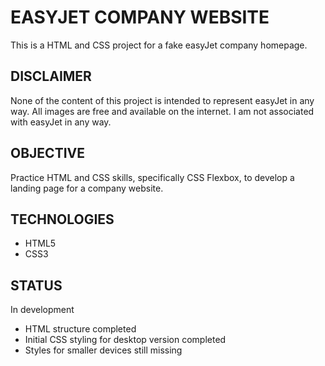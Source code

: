 # EASYJET COMPANY WEBSITE
This is a HTML and CSS project for a fake easyJet company homepage.

## DISCLAIMER
None of the content of this project is intended to represent easyJet in any way. All images are free and available on the internet. I am not associated with easyJet in any way.

## OBJECTIVE
Practice HTML and CSS skills, specifically CSS Flexbox, to develop a landing page for a company website.

## TECHNOLOGIES
- HTML5
- CSS3

## STATUS
In development
- HTML structure completed
- Initial CSS styling for desktop version completed
- Styles for smaller devices still missing